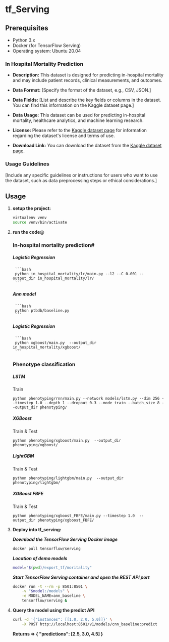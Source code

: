 # tf_Serving


## Prerequisites

- Python 3.x
- Docker (for TensorFlow Serving)
- Operating system: Ubuntu 20.04

### In Hospital Mortality Prediction

- **Description:** This dataset is designed for predicting in-hospital mortality and may include patient records, clinical measurements, and outcomes.

- **Data Format:** [Specify the format of the dataset, e.g., CSV, JSON.]

- **Data Fields:** [List and describe the key fields or columns in the dataset. You can find this information on the Kaggle dataset page.]

- **Data Usage:** This dataset can be used for predicting in-hospital mortality, healthcare analytics, and machine learning research.

- **License:** Please refer to the [Kaggle dataset page](https://www.kaggle.com/datasets/saurabhshahane/in-hospital-mortality-prediction) for information regarding the dataset's license and terms of use.

- **Download Link:** You can download the dataset from the [Kaggle dataset page](https://www.kaggle.com/datasets/saurabhshahane/in-hospital-mortality-prediction).

### Usage Guidelines

[Include any specific guidelines or instructions for users who want to use the dataset, such as data preprocessing steps or ethical considerations.]


## Usage

1. **setup the project:**
   ```bash
   virtualenv venv
   source venv/bin/activate
   ```
2. **run the code**@
    ### In-hospital mortality prediction#
    ##### Logistic Regression
        ```bash
        python in_hospital_mortality/lr/main.py --l2 --C 0.001 --output_dir in_hospital_mortality/lr/  
        ```
    ##### Ann model
        ```bash
        python ptbdb/baseline.py
        ```
    ##### Logistic Regression
        ```bash
        python xgboost/main.py  --output_dir in_hospital_mortality/xgboost/
        ```
    ### Phenotype classification

    ##### LSTM
    Train

    ```
    python phenotyping/rnn/main.py --network models/lstm.py --dim 256 --timestep 1.0 --depth 1 --dropout 0.3 --mode train --batch_size 8 --output_dir phenotyping/
    ```

    ##### XGBoost
    Train & Test
    ```
    python phenotyping/xgboost/main.py  --output_dir phenotyping/xgboost/
    ```

    ##### LightGBM
    Train & Test
    ```
    python phenotyping/lightgbm/main.py  --output_dir phenotyping/lightgbm/
    ```

    ##### XGBoost FBFE
    Train & Test
    ```
    python phenotyping/xgboost_FBFE/main.py --timestep 1.0  --output_dir phenotyping/xgboost_FBFE/
    ```


3. **Deploy into tf_serving:**
    
    ***Download the TensorFlow Serving Docker image***
    ```bash
    docker pull tensorflow/serving
    ```
    ***Location of demo models***
    ```bash
    model="$(pwd)/export_tf/moritality"
    ``````
    ***Start TensorFlow Serving container and open the REST API port***
    ```bash
    docker run -t --rm -p 8501:8501 \
        -v "$model:/models" \
        -e MODEL_NAME=ann_baseline \
        tensorflow/serving &
    ```
4. **Query the model using the predict API**
    ```bash
    curl -d '{"instances": [[1.0, 2.0, 5.0]]}' \
        -X POST http://localhost:8501/v1/models/cnn_baseline:predict
    ```
    **Returns => { "predictions": [2.5, 3.0, 4.5] }**








